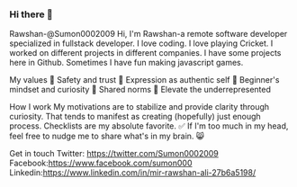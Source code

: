 ### Hi there 👋
Rawshan-@Sumon0002009
Hi, I'm Rawshan-a remote software developer specialized in fullstack developer. I love coding. I love playing Cricket. I worked on different projects in different companies. I have some projects here in Github. Sometimes I have fun making javascript games. 

My values
💖 Safety and trust
🌟 Expression as authentic self
🍏 Beginner's mindset and curiosity
🙌 Shared norms
🚀 Elevate the underrepresented

How I work
My motivations are to stabilize and provide clarity through curiosity. That tends to manifest as creating (hopefully) just enough process. Checklists are my absolute favorite. ✅ If I'm too much in my head, feel free to nudge me to share what's in my brain. 😸

Get in touch
Twitter: https://twitter.com/Sumon0002009
Facebook:https://www.facebook.com/sumon000
Linkedin:https://www.linkedin.com/in/mir-rawshan-ali-27b6a5198/

  



